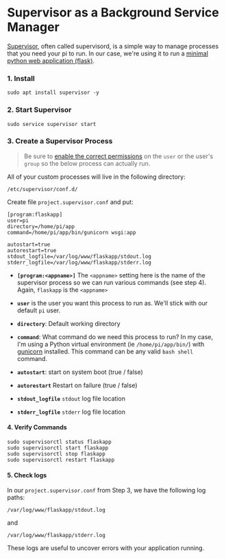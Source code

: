 # Supervisor as a Background Service Manager
[Supervisor](http://supervisord.org/), often called supervisord, is a simple way to manage processes that you need your pi to run. In our case, we're using it to run a [minimal python web application (flask)](https://github.com/codingforentrepreneurs/Pi-Awesome/blob/main/how-tos/Create%20a%20Minimal%20Web%20Application%20with%20Nginx%2C%20Python%2C%20Flask%20%26%20Raspberry%20Pi.md).



### 1. Install
```
sudo apt install supervisor -y
```

### 2. Start Supervisor

```
sudo service supervisor start
```

### 3. Create a Supervisor Process
> Be sure to [enable the correct permissions](https://github.com/codingforentrepreneurs/Pi-Awesome/blob/main/how-tos/User%20Group%20Permissions.md) on the `user` or the user's `group` so the below process can actually run. 

All of your custom processes will live in the following directory:
```
/etc/supervisor/conf.d/
```

Create file `project.supervisor.conf` and put:

```
[program:flaskapp]
user=pi
directory=/home/pi/app
command=/home/pi/app/bin/gunicorn wsgi:app
 
autostart=true
autorestart=true
stdout_logfile=/var/log/www/flaskapp/stdout.log
stderr_logfile=/var/log/www/flaskapp/stderr.log
```

- **`[program:<appname>]`** The `<appname>` setting here is the name of the supervisor process so we can run various commands (see step 4). Again, `flaskapp` is the `<appname>`

- **`user`** is the user you want this process to run as. We'll stick with our default `pi` user.

- **`directory`**: Default working directory

- **`command`**: What command do we need this process to run? In my case, I'm using a Python virtual environment (ie `/home/pi/app/bin/`) with [gunicorn](https://gunicorn.org/) installed. This command can be any valid `bash shell` command.

- **`autostart`**: start on system boot (true / false)
- **`autorestart`** Restart on failure (true / false)
- **`stdout_logfile`** `stdout` log file location
- **`stderr_logfile`** `stderr` log file location



#### 4. Verify Commands

```
sudo supervisorctl status flaskapp
sudo supervisorctl start flaskapp
sudo supervisorctl stop flaskapp
sudo supervisorctl restart flaskapp
```


#### 5. Check logs

In our `project.supervisor.conf` from Step 3, we have the following log paths:

```
/var/log/www/flaskapp/stdout.log
```
and 
```
/var/log/www/flaskapp/stderr.log
```
These logs are useful to uncover errors with your application running.
